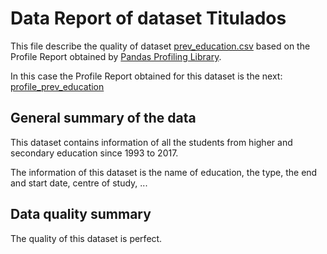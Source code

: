 # Data Report of dataset Titulados
This file describe the quality of dataset [prev_education.csv](https://drive.google.com/file/d/10TYAgIwjom6e6POEW-xCO8jcgh-NaXcP/view?usp=sharing) 
based on the Profile Report obtained by [Pandas Profiling Library](https://github.com/pandas-profiling/pandas-profiling). 

In this case the Profile Report obtained for this dataset is the next: 
[profile_prev_education](../../../Code/Data_Acquisition_and_Understanding/ETL/etl_prev_education/profile_prev_education.html)

## General summary of the data

This dataset contains information of all the students from higher and secondary education since 1993 to 2017.

The information of this dataset is the name of education, the type, the end and start date, centre of study, ...

## Data quality summary
The quality of this dataset is perfect.






